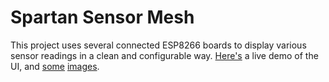 # Spartan Sensor Mesh

This project uses several connected ESP8266 boards to display various sensor readings in a clean and configurable way.
[Here's](http://idorobots.github.io/spartan-sensor-mesh/) a live demo of the UI, and [some](./landscape.png) [images](./portrait.png).
